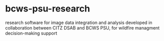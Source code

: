 # bcws-psu-research
research software for image data integration and analysis developed in collaboration between CITZ DSAB and BCWS PSU, for wildfire managment decision-making support 
